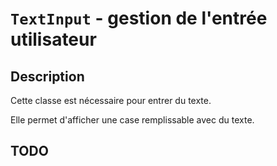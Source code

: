 # `TextInput` - gestion de l'entrée utilisateur
## Description
Cette classe est nécessaire pour entrer du texte.

Elle permet d'afficher une case remplissable avec du texte.

## TODO